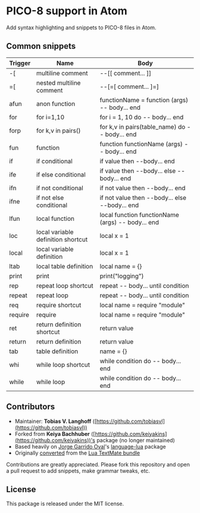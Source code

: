 PICO-8 support in Atom
======================

Add syntax highlighting and snippets to PICO-8 files in Atom.

Common snippets
---------------

| Trigger       | Name                     | Body                 |
| ------------- |--------------------------| ---------------------|
| -[            | multiline comment        | --[[ comment... ]]   |
| =[            | nested multiline comment | --[=[ comment... ]=] |
| afun          | anon function            | functionName = function (args) -- body... end |
| for           | for i=1,10               | for i = 1, 10 do -- body... end |
| forp          | for k,v in pairs()       | for k,v in pairs(table_name) do -- body... end |
| fun           | function                 | function functionName (args) -- body... end |
| if            | if conditional           | if value then --body... end |
| ife           | if else conditional      | if value then --body... else --body... end |
| ifn           | if not conditional       | if not value then --body... end |
| ifne          | if not else conditional  | if not value then --body... else --body... end |
| lfun          | local function           | local function functionName (args) -- body... end |
| loc           | local variable definition shortcut | local x = 1 |
| local         | local variable definition | local x = 1 |
| ltab          | local table definition   | local name = {}      |
| print         | print                    | print("logging")     |
| rep           | repeat loop shortcut     | repeat -- body... until condition |
| repeat        | repeat loop              | repeat -- body... until condition |
| req           | require shortcut         | local name = require "module" |
| require       | require                  | local name = require "module" |
| ret           | return definition shortcut | return value       |
| return        | return definition        | return value         |
| tab           | table definition         | name = {}            |
| whi           | while loop shortcut      | while condition do -- body... end |
| while         | while loop               | while condition do -- body... end |


Contributors
------------

* Maintainer: __Tobias V. Langhoff__ ([https://github.com/tobiasvl](https://github.com/tobiasvl))
* Forked from __Keiya Bachhuber__ ([https://github.com/keiyakins](https://github.com/keiyakins))'s package (no longer maintained)
* Based heavily on [Jorge Garrido Oval](https://github.com/FireZenk)'s [language-lua](https://github.com/FireZenk/language-lua) package
* Originally [converted](http://atom.io/docs/latest/converting-a-text-mate-bundle) from the [Lua TextMate bundle](https://github.com/textmate/lua.tmbundle)

Contributions are greatly appreciated. Please fork this repository and open a
pull request to add snippets, make grammar tweaks, etc.

License
------

This package is released under the MIT license.
